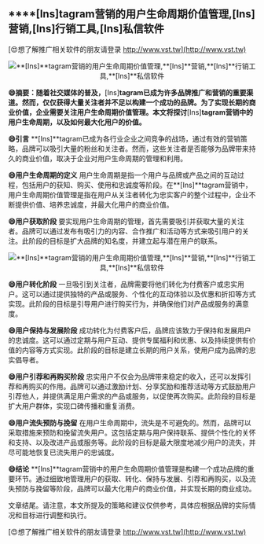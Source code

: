 ## ****[Ins]**tagram营销的用户生命周期价值管理,**[Ins]**营销,**[Ins]**行销工具,**[Ins]**私信软件**

[😍想了解推广相关软件的朋友请登录 http://www.vst.tw](http://www.vst.tw)

 <center><img src="https://vst.tw/MP4/tuiguang/png/3.png" alt="**[Ins]**tagram营销的用户生命周期价值管理,**[Ins]**营销,**[Ins]**行销工具,**[Ins]**私信软件"></center>

**😄摘要：随着社交媒体的普及，**[Ins]**tagram已成为许多品牌推广和营销的重要渠道。然而，仅仅获得大量关注者并不足以构建一个成功的品牌。为了实现长期的商业价值，企业需要关注用户生命周期价值管理。本文将探讨**[Ins]**tagram营销中的用户生命周期，以及如何最大化用户的价值。**

**😄引言**
**[Ins]**tagram已成为各行业企业之间竞争的战场，通过有效的营销策略，品牌可以吸引大量的粉丝和关注者。然而，这些关注者是否能够为品牌带来持久的商业价值，取决于企业对用户生命周期的管理和利用。

**😄用户生命周期的定义**
用户生命周期是指一个用户与品牌或产品之间的互动过程，包括用户的获知、购买、使用和忠诚度等阶段。在**[Ins]**tagram营销中，用户生命周期价值管理是指在用户从关注者转化为忠实客户的整个过程中，企业不断提供价值、培养忠诚度，并最大化用户的商业价值。

**😄用户获取阶段**
要实现用户生命周期的管理，首先需要吸引并获取大量的关注者。品牌可以通过发布有吸引力的内容、合作推广和活动等方式来吸引用户的关注。此阶段的目标是扩大品牌的知名度，并建立起与潜在用户的联系。

 <center><img src="https://vst.tw/MP4/tuiguang/png/0.png" alt="**[Ins]**tagram营销的用户生命周期价值管理,**[Ins]**营销,**[Ins]**行销工具,**[Ins]**私信软件"></center>

**😄用户转化阶段**
一旦吸引到关注者，品牌需要将他们转化为付费客户或忠实用户。这可以通过提供独特的产品或服务、个性化的互动体验以及优惠和折扣等方式实现。此阶段的目标是引导用户进行购买行为，并确保他们对产品或服务的满意度。

**😄用户保持与发展阶段**
成功转化为付费客户后，品牌应该致力于保持和发展用户的忠诚度。这可以通过定期与用户互动、提供专属福利和优惠、以及持续提供有价值的内容等方式实现。此阶段的目标是建立长期的用户关系，使用户成为品牌的忠实倡导者。

**😄用户引荐和再购买阶段**
忠实用户不仅会为品牌带来稳定的收入，还可以发挥引荐和再购买的作用。品牌可以通过激励计划、分享奖励和推荐活动等方式鼓励用户引荐他人，并提供满足用户需求的产品或服务，以促使再次购买。此阶段的目标是扩大用户群体，实现口碑传播和重复消费。

**😄用户流失预防与挽留**
在用户生命周期中，流失是不可避免的。然而，品牌可以采取措施来预防和挽留流失用户。这包括定期与用户保持联系、提供个性化的关怀和支持、以及改进产品或服务等。此阶段的目标是最大限度地减少用户的流失，并尽可能地恢复已流失用户的忠诚度。

**😄结论**
**[Ins]**tagram营销中的用户生命周期价值管理是构建一个成功品牌的重要环节。通过细致地管理用户的获取、转化、保持与发展、引荐和再购买，以及流失预防与挽留等阶段，品牌可以最大化用户的商业价值，并实现长期的商业成功。

文章结尾。请注意，本文所提及的策略和建议仅供参考，具体应根据品牌的实际情况和目标进行调整和执行。

[😍想了解推广相关软件的朋友请登录 http://www.vst.tw](http://www.vst.tw)



